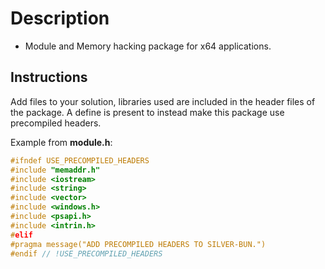 # Description

 * Module and Memory hacking package for x64 applications.

## Instructions

Add files to your solution, libraries used are included in the header files of the package.
A define is present to instead make this package use precompiled headers.

Example from **module.h**:

```cpp
#ifndef USE_PRECOMPILED_HEADERS
#include "memaddr.h"
#include <iostream>
#include <string>
#include <vector>
#include <windows.h>
#include <psapi.h>
#include <intrin.h>
#elif
#pragma message("ADD PRECOMPILED HEADERS TO SILVER-BUN.")
#endif // !USE_PRECOMPILED_HEADERS
```